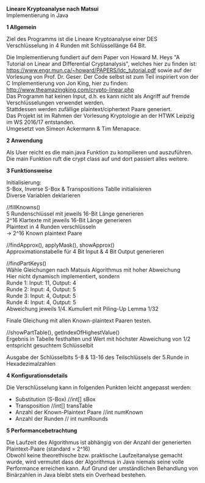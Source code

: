 <b>Lineare Kryptoanalyse nach Matsui</b></br>
Implementierung in Java

<strong> 1  Allgemein</strong>

Ziel des Programms ist die Lineare Kryptoanalyse einer DES Verschlüsselung in 4 Runden mit Schlüssellänge 64 Bit.

Die Implementierung fundiert auf dem Paper von Howard M. Heys "A Tutorial on Linear and Differential Cryptanalysis", 
welches hier zu finden ist: https://www.engr.mun.ca/~howard/PAPERS/ldc_tutorial.pdf sowie auf der Vorlesung von Prof. Dr. Geser.
Der Code selbst ist zum Teil inspiriert von der C Implementierung von Jon King, hier zu finden: http://www.theamazingking.com/crypto-linear.php
</br>
Das Programm hat keinen Input, d.h. es kann nicht als Angriff auf fremde Verschlüsselungen verwendet werden. </br>
Stattdessen werden zufällige plaintext/ciphertext Paare generiert.
</br>
Das Projekt ist im Rahmen der Vorlesung Kryptologie an der HTWK Leipzig im WS 2016/17 entstanden.</br>
Umgesetzt von Simeon Ackermann & Tim Menapace.

<strong> 2  Anwendung </strong>

Als User reicht es die main.java Funktion zu kompilieren und auszuführen.</br>
Die main Funktion ruft die crypt class auf und dort passiert alles weitere.</br>

<strong> 3  Funktionsweise </strong>

Initialisierung:</br>
  S-Box, Inverse S-Box & Transpositions Tablle initialisieren</br>
  Diverse Variablen deklarieren</br>
    
//fillKnowns()</br>
  5 Rundenschlüssel mit jeweils 16-Bit Länge generieren </br>
  2^16 Klartexte mit jeweils 16-Bit Länge generieren</br>
  Plaintext in 4 Runden verschlüsseln</br>
    -> 2^16 Known plaintext Paare </br>
      
//findApprox(), applyMask(), showApprox()</br>
  Approximationstabelle für 4 Bit Input & 4 Bit Output generieren</br>
  
//findPartKeys()  </br>
  Wähle Gleichungen nach Matsuis Algorithmus mit hoher Abweichung</br>
    Hier nicht dynamisch implementiert, sondern </br>
      Runde 1: Input: 11, Output: 4</br>
      Runde 2: Input: 4,  Output: 5</br>
      Runde 3: Input: 4,  Output: 5</br>
      Runde 4: Input: 4,  Output: 5</br>
    Abweichung jeweils 1/4. Kumuliert mit Piling-Up Lemma 1/32</br>

  Finale Gleichung mit allen Known-plaintext Paaren testen.</br>

//showPartTable(), getIndexOfHighestValue()</br>
  Ergebnis in Tabelle festhalten und Wert mit höchster Abweichung von 1/2 entspricht gesuchtem Schlüsselbit</br>

Ausgabe der Schlüsselbits 5-8 & 13-16 des Teilschlüssels der 5.Runde in Hexadezimalzahlen</br>


<strong> 4	Konfigurationsdetails </strong>

Die Verschlüsselung kann in folgenden Punkten leicht angepasst werden:
- Substitution (S-Box) //int[] sBox
- Transposition       //int[] transTable
- Anzahl der Known-Plaintext Paare //int numKnown
- Anzahl der Runden  // int numRounds





<strong> 5 Performancebetrachtung </strong>

Die Laufzeit des Algorithmus ist abhängig von der Anzahl der generierten Plaintext-Paare (standard = 2^16)</br>
Obwohl keine theorethische bzw. praktische Laufzeitanalyse gemacht wurde, wird vermutet dass der Algorithmus in Java niemals seine volle Performance erreichen kann.
Auf Grund der umständlichen Behandlung von Binärzahlen in Java bleibt stets ein Overhead bestehen.
